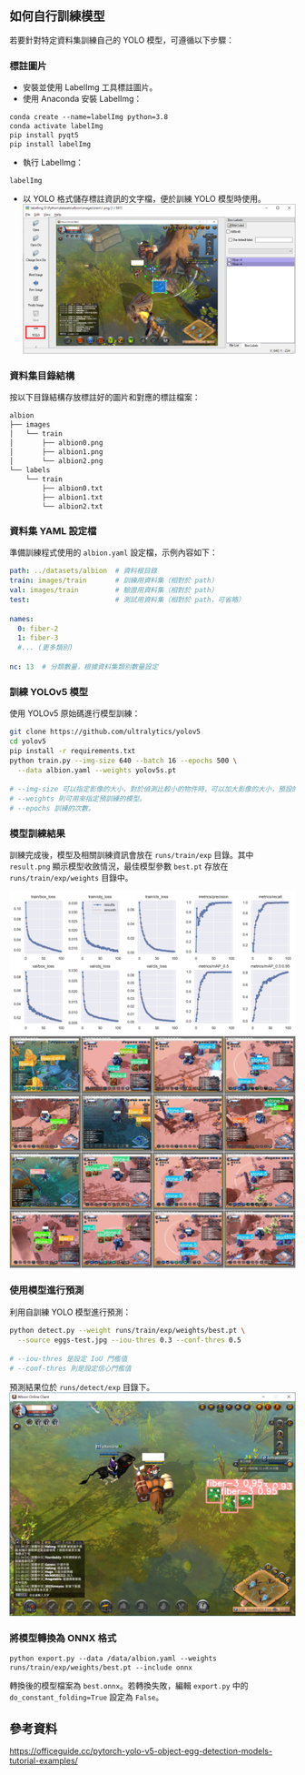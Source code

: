## 如何自行訓練模型

若要針對特定資料集訓練自己的 YOLO 模型，可遵循以下步驟：

### 標註圖片

- 安裝並使用 LabelImg 工具標註圖片。
- 使用 Anaconda 安裝 LabelImg：

```Anaconda prompt
conda create --name=labelImg python=3.8
conda activate labelImg
pip install pyqt5
pip install labelImg
```

- 執行 LabelImg：

```Anaconda prompt
labelImg
```

- 以 YOLO 格式儲存標註資訊的文字檔，便於訓練 YOLO 模型時使用。
![Image](https://github.com/skyksl066/AutoHarvestHome/raw/main/docs/images/labelImg.png?raw=true)

### 資料集目錄結構

按以下目錄結構存放標註好的圖片和對應的標註檔案：

```
albion
├── images
│   └── train
│       ├── albion0.png
│       ├── albion1.png
│       └── albion2.png
└── labels
    └── train
        ├── albion0.txt
        ├── albion1.txt
        └── albion2.txt
```

### 資料集 YAML 設定檔

準備訓練程式使用的 `albion.yaml` 設定檔，示例內容如下：

```yaml
path: ../datasets/albion  # 資料根目錄
train: images/train       # 訓練用資料集（相對於 path）
val: images/train         # 驗證用資料集（相對於 path）
test:                     # 測試用資料集（相對於 path，可省略）

names:
  0: fiber-2
  1: fiber-3
  #... (更多類別)

nc: 13  # 分類數量，根據資料集類別數量設定
```

### 訓練 YOLOv5 模型

使用 YOLOv5 原始碼進行模型訓練：

```bash
git clone https://github.com/ultralytics/yolov5
cd yolov5
pip install -r requirements.txt
python train.py --img-size 640 --batch 16 --epochs 500 \
  --data albion.yaml --weights yolov5s.pt

# --img-size 可以指定影像的大小，對於偵測比較小的物件時，可以加大影像的大小，預設的影像大小為 640。
# --weights 則可用來指定預訓練的模型。
# --epochs 訓練的次數。
```

### 模型訓練結果

訓練完成後，模型及相關訓練資訊會放在 `runs/train/exp` 目錄。其中 `result.png` 顯示模型收斂情況，最佳模型參數 `best.pt` 存放在 `runs/train/exp/weights` 目錄中。

![Image](https://github.com/skyksl066/AutoHarvestHome/raw/main/docs/images/train-results.png?raw=true)
![Image](https://github.com/skyksl066/AutoHarvestHome/raw/main/docs/images/train-results1.jpg?raw=true)

### 使用模型進行預測

利用自訓練 YOLO 模型進行預測：

```bash
python detect.py --weight runs/train/exp/weights/best.pt \
  --source eggs-test.jpg --iou-thres 0.3 --conf-thres 0.5
  
# --iou-thres 是設定 IoU 門檻值
# --conf-thres 則是設定信心門檻值
```

預測結果位於 `runs/detect/exp` 目錄下。
![Image](https://github.com/skyksl066/AutoHarvestHome/raw/main/docs/images/detect-results.png?raw=true)

### 將模型轉換為 ONNX 格式

```
python export.py --data /data/albion.yaml --weights runs/train/exp/weights/best.pt --include onnx
```

轉換後的模型檔案為 `best.onnx`。若轉換失敗，編輯 `export.py` 中的 `do_constant_folding=True` 設定為 `False`。

## 參考資料

https://officeguide.cc/pytorch-yolo-v5-object-egg-detection-models-tutorial-examples/